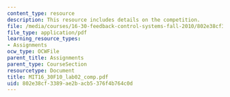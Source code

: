 ```yaml
---
content_type: resource
description: This resource includes details on the competition.
file: /media/courses/16-30-feedback-control-systems-fall-2010/802e38cf3389ae2bacb5376f4b764c0d_MIT16_30F10_lab02_comp.pdf
file_type: application/pdf
learning_resource_types:
- Assignments
ocw_type: OCWFile
parent_title: Assignments
parent_type: CourseSection
resourcetype: Document
title: MIT16_30F10_lab02_comp.pdf
uid: 802e38cf-3389-ae2b-acb5-376f4b764c0d
---
```

